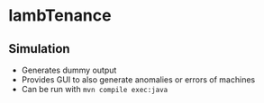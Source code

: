 # lambTenance

## Simulation
- Generates dummy output
- Provides GUI to also generate anomalies or errors of machines
- Can be run with `mvn compile exec:java`
